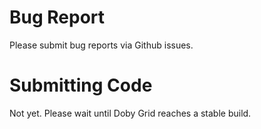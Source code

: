 Bug Report
==========

Please submit bug reports via Github issues.

Submitting Code
==========

Not yet. Please wait until Doby Grid reaches a stable build.